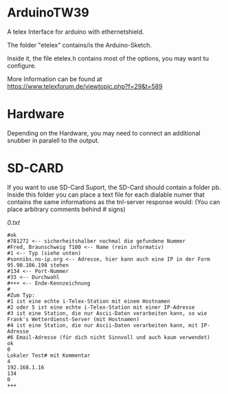 # ArduinoTW39
A telex Interface for arduino with ethernetshield.

The folder "etelex" contains/is the Arduino-Sketch.

Inside it, the file etelex.h contains most of the options, you may want tu configure.

More Information can be found at https://www.telexforum.de/viewtopic.php?f=29&t=589

Hardware
========
Depending on the Hardware, you may need to connect an additional snubber in paralell to the output.

SD-CARD
=======

If you want to use SD-Card Suport, the SD-Card should contain a folder pb.
Inside this folder you can place a text file for each dialable numer that contains the same informations as the tnl-server response would: (You can place arbitrary comments behind # signs)


*0.txt*
```
#ok
#781272 <-- sicherheitshalber nochmal die gefundene Nummer
#Fred, Braunschweig T100 <-- Name (rein informativ)
#1 <-- Typ (siehe unten)
#sonnibs.no-ip.org <-- Adresse, hier kann auch eine IP in der Form 95.90.186.198 stehen
#134 <-- Port-Nummer
#33 <-- Durchwahl
#+++ <-- Ende-Kennzeichnung
#
#Zum Typ:
#1 ist eine echte i-Telex-Station mit einem Hostnamen
#2 oder 5 ist eine echte i-Telex-Station mit einer IP-Adresse
#3 ist eine Station, die nur Ascii-Daten verarbeiten kann, so wie Frank's Wetterdienst-Server (mit Hostnamen)
#4 ist eine Station, die nur Ascii-Daten verarbeiten kann, mit IP-Adresse
#6 Email-Adresse (für dich nicht Sinnvoll und auch kaum verwendet)
ok
0
Lokaler Test# mit Kommentar
4
192.168.1.16
134
0
+++
```
